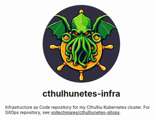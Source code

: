 <div align="center">
  <img id="cthulhunetes-logo" src="./assets/cthulunetes.jpg" height="256" width="256" style="border-radius: 9999px;" />
  <h1 style="margin-top: 1rem;" >
    cthulhunetes-infra
  </h1>
</div>

Infrastructure as Code repository for my Cthulhu Kubernetes cluster. For GitOps repository, see [vojtechmares/cthulhunetes-gitops](https://github.com/vojtechmares/cthulhunetes-gitops).
